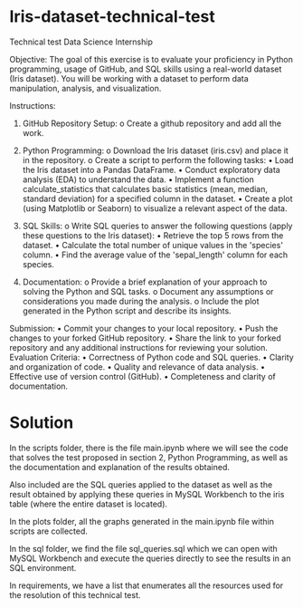 # Iris-dataset-technical-test
Technical test Data Science Internship

Objective: The goal of this exercise is to evaluate your proficiency in Python programming,
usage of GitHub, and SQL skills using a real-world dataset (Iris dataset). You will be working
with a dataset to perform data manipulation, analysis, and visualization.

Instructions:
1. GitHub Repository Setup:
o Create a github repository and add all the work.

2. Python Programming:
o Download the Iris dataset (iris.csv) and place it in the repository.
o Create a script to perform the following tasks:
• Load the Iris dataset into a Pandas DataFrame.
• Conduct exploratory data analysis (EDA) to understand the data.
• Implement a function calculate_statistics that calculates basic
statistics (mean, median, standard deviation) for a specified column in
the dataset.
• Create a plot (using Matplotlib or Seaborn) to visualize a relevant
aspect of the data.

3. SQL Skills:
o Write SQL queries to answer the following questions (apply these questions
to the Iris dataset):
• Retrieve the top 5 rows from the dataset.
• Calculate the total number of unique values in the 'species' column.
• Find the average value of the 'sepal_length' column for each species.

4. Documentation:
o Provide a brief explanation of your approach to solving the Python and SQL
tasks.
o Document any assumptions or considerations you made during the analysis.
o Include the plot generated in the Python script and describe its insights.

Submission:
• Commit your changes to your local repository.
• Push the changes to your forked GitHub repository.
• Share the link to your forked repository and any additional instructions for reviewing
your solution.
Evaluation Criteria:
• Correctness of Python code and SQL queries.
• Clarity and organization of code.
• Quality and relevance of data analysis.
• Effective use of version control (GitHub).
• Completeness and clarity of documentation.

# Solution

In the scripts folder, there is the file main.ipynb where we will see the code that solves the test proposed in section 2, Python Programming, as well as the documentation and explanation of the results obtained.

Also included are the SQL queries applied to the dataset as well as the result obtained by applying these queries in MySQL Workbench to the iris table (where the entire dataset is located).

In the plots folder, all the graphs generated in the main.ipynb file within scripts are collected.

In the sql folder, we find the file sql_queries.sql which we can open with MySQL Workbench and execute the queries directly to see the results in an SQL environment.

In requirements, we have a list that enumerates all the resources used for the resolution of this technical test.

